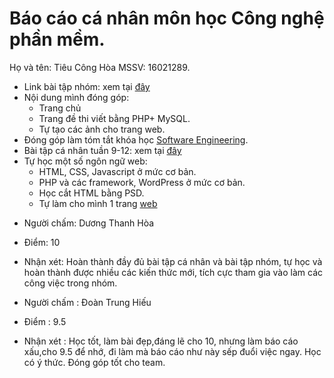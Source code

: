 # Báo cáo cá nhân môn học Công nghệ phần mềm.
Họ và tên: Tiêu Công Hòa
MSSV: 16021289.
* Link bài tập nhóm: xem tại [đây](http://applicasoft.byethost24.com/)
 * Nội dung mình đóng góp:
   * Trang chủ
   * Trang đề thi viết bằng PHP+ MySQL.
   * Tự tạo các ảnh cho trang web.
* Đóng góp làm tóm tắt khóa học [Software Engineering](https://www.edx.org/course/software-engineering-introduction-ubcx-softeng1x).
* Bài tập cá nhân tuần 9-12: xem tại [đây](https://github.com/tieuconghoa/INT2208-2-2018/tree/master/TieuCongHoa/bai%20tap%20tuan%209-12)
* Tự học một số ngôn ngữ web: 
  * HTML, CSS, Javascript ở mức cơ bản.
  * PHP và các framework, WordPress ở mức cơ bản.
  * Học cắt HTML bằng PSD.
  * Tự làm cho mình 1 trang [web](http://www.tieuconghoa.tk/)
  
+ Người chấm: Dương Thanh Hòa
+ Điểm: 10
+ Nhận xét: Hoàn thành đầy đủ bài tập cá nhân và bài tập nhóm, tự học và hoàn thành được nhiều các kiến thức mới, tích cực tham gia vào làm các công việc trong nhóm.
  
+ Người chấm : Đoàn Trung Hiếu
+ Điểm : 9.5
+ Nhận xét : Học tốt, làm bài đẹp,đáng lẽ cho 10, nhưng làm báo cáo xấu,cho 9.5 để nhớ, đi làm mà báo cáo như này sếp đuổi việc ngay. Học có ý thức. Đóng góp tốt cho team.
